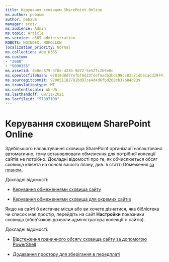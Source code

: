 ```yaml
---
title: Керування сховищем SharePoint Online
ms.author: pebaum
author: pebaum
manager: scotv
ms.audience: Admin
ms.topic: article
ms.service: o365-administration
ROBOTS: NOINDEX, NOFOLLOW
localization_priority: Normal
ms.collection: Adm_O365
ms.custom:
- "2008"
- "9000355"
ms.assetid: 8e0ec879-3f0e-423b-9d72-5e52fc2b9e0c
ms.openlocfilehash: e7818d8d77efbf6d23fdefeadb3bdc99cc82a71db5cacd29741749fa74460a7a
ms.sourcegitcommit: 920051182781bd97ce4d4d6fbd268cb37b84d239
ms.translationtype: MT
ms.contentlocale: uk-UA
ms.lasthandoff: 08/11/2021
ms.locfileid: "57897108"
---
```

# <a name="manage-your-sharepoint-online-storage"></a>Керування сховищем SharePoint Online

Здебільшого налаштування сховища SharePoint організації налаштовано автоматично, тому встановлювати обмеження для потрібної колекції сайтів не потрібно. Докладні відомості про те, як обчислюється обсяг сховища клієнта на основі вашого плану, див. в статті Обмеження [за планом.](https://docs.microsoft.com/office365/servicedescriptions/sharepoint-online-service-description/sharepoint-online-limits?redirectedfrom=MSDN#limits-by-plan)

Докладні відомості:

- [Керування обмеженнями сховища сайту](https://docs.microsoft.com/sharepoint/manage-site-collection-storage-limits)

- [Керування обмеженнями сховища для окремих сайтів](https://docs.microsoft.com/sharepoint/manage-site-collection-storage-limits#manage-individual-site-storage-limits)

Якщо на сайті б вистачає місця або ви хочете дізнатися, яка бібліотека чи список має простір, перейдіть на сайт **Настройки** показники сховища (обов'язкові дозволи адміністратора колекції  >   сайтів).

Докладні відомості:

- [Відстеження граничного обсягу сховища сайту за допомогою PowerShell](https://docs.microsoft.com/sharepoint/manage-site-collection-storage-limits#monitor-site-storage-limits-by-using-powershell)

- [Додавання простору для зберігання в передплаті](https://docs.microsoft.com/microsoft-365/commerce/add-storage-space) 
  